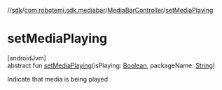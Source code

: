 //[sdk](../../../index.md)/[com.robotemi.sdk.mediabar](../index.md)/[MediaBarController](index.md)/[setMediaPlaying](set-media-playing.md)

# setMediaPlaying

[androidJvm]\
abstract fun [setMediaPlaying](set-media-playing.md)(isPlaying: [Boolean](https://kotlinlang.org/api/latest/jvm/stdlib/kotlin/-boolean/index.html), packageName: [String](https://docs.oracle.com/javase/8/docs/api/java/lang/String.html))

Indicate that media is being played
